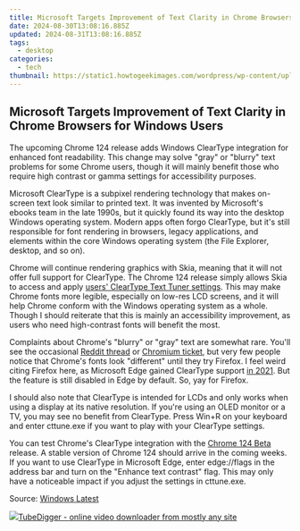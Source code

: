 ```yaml
---
title: Microsoft Targets Improvement of Text Clarity in Chrome Browsers for Windows Users
date: 2024-08-30T13:08:16.885Z
updated: 2024-08-31T13:08:16.885Z
tags:
  - desktop
categories:
  - tech
thumbnail: https://static1.howtogeekimages.com/wordpress/wp-content/uploads/2023/07/google-chrome-3-2.jpg
---
```


## Microsoft Targets Improvement of Text Clarity in Chrome Browsers for Windows Users

The upcoming Chrome 124 release adds Windows ClearType integration for enhanced font readability. This change may solve "gray" or "blurry" text problems for some Chrome users, though it will mainly benefit those who require high contrast or gamma settings for accessibility purposes.

 Microsoft ClearType is a subpixel rendering technology that makes on-screen text look similar to printed text. It was invented by Microsoft's ebooks team in the late 1990s, but it quickly found its way into the desktop Windows operating system. Modern apps often forgo ClearType, but it's still responsible for font rendering in browsers, legacy applications, and elements within the core Windows operating system (the File Explorer, desktop, and so on).

 Chrome will continue rendering graphics with Skia, meaning that it will not offer full support for ClearType. The Chrome 124 release simply allows Skia to access and apply [users' ClearType Text Tuner settings](https://www.elevenforum.com/t/use-cleartype-text-tuner-to-improve-text-readability-in-windows-11.8486/). This may make Chrome fonts more legible, especially on low-res LCD screens, and it will help Chrome conform with the Windows operating system as a whole. Though I should reiterate that this is mainly an accessibility improvement, as users who need high-contrast fonts will benefit the most.

 Complaints about Chrome's "blurry" or "gray" text are somewhat rare. You'll see the occasional [Reddit thread](https://www.reddit.com/r/browsers/comments/16ngfp3/chrome%5Fdoesnt%5Flook%5Fright/) or [Chromium ticket](http://issues.chromium.org/issues/40918273), but very few people notice that Chrome's fonts look "different" until they try Firefox. I feel weird citing Firefox here, as Microsoft Edge gained ClearType support [in 2021](https://blogs.windows.com/msedgedev/2021/06/02/improving-font-rendering-in-microsoft-edge/). But the feature is still disabled in Edge by default. So, yay for Firefox.

 I should also note that ClearType is intended for LCDs and only works when using a display at its native resolution. If you're using an OLED monitor or a TV, you may see no benefit from ClearType. Press Win+R on your keyboard and enter cttune.exe if you want to play with your ClearType settings.

 You can test Chrome's ClearType integration with the [Chrome 124 Beta](https://www.google.com/chrome/beta/) release. A stable version of Chrome 124 should arrive in the coming weeks. If you want to use ClearType in Microsoft Edge, enter edge://flags in the address bar and turn on the "Enhance text contrast" flag. This may only have a noticeable impact if you adjust the settings in cttune.exe.

 Source: [Windows Latest](https://www.windowslatest.com/2024/03/25/microsoft-is-improving-chromes-font-rendering-on-windows-11-windows-10/)

<ins class="adsbygoogle"
     style="display:block"
     data-ad-format="autorelaxed"
     data-ad-client="ca-pub-7571918770474297"
     data-ad-slot="1223367746"></ins>



<ins class="adsbygoogle"
     style="display:block"
     data-ad-client="ca-pub-7571918770474297"
     data-ad-slot="8358498916"
     data-ad-format="auto"
     data-full-width-responsive="true"></ins>



<!-- affiliate ads begin -->
<a href="https://secure.2checkout.com/order/checkout.php?PRODS=4572700&QTY=1&AFFILIATE=108875&CART=1"><img src="	https://www.tubedigger.com/wp-content/uploads/2020/08/tubedigger-software-new.png" border="0">TubeDigger - online video downloader from mostly any site</a>
<!-- affiliate ads end -->